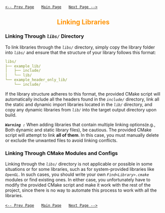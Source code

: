[`<-- Prev Page`](configuration.md)&nbsp;&nbsp;&nbsp;&nbsp;&nbsp;
[`Main Page`](readme.md)&nbsp;&nbsp;&nbsp;&nbsp;&nbsp;
[`Next Page -->`](readme.md)
<h2 style="text-align: center; color: #ff9400;">Linking Libraries</h2>

### **Linking Through *`libs/`* Directory**
To link libraries through the *`libs/`* directory, simply copy the library folder into *`libs/`* and ensure that the structure of your library follows this format:
```yaml
libs/
├── example_lib/
│   ├── include/
│   └── lib/
└── example_header_only_lib/
    └── include/
```
If the library structure adheres to this format, the provided CMake script will automatically include all the headers found in the *`include/`* directory, link all the static and dynamic import libraries located in the *`lib/`* directory, and copy any dynamic libraries from *`lib/`* into the target output directory upon build.

***`Warning :`*** When adding libraries that contain multiple linking options(e.g., Both dynamic and static library files), be cautious. The provided CMake script will attempt to link **all of them**. In this case, you must manually delete or exclude the unwanted files to avoid linking conflicts.
### **Linking Through CMake Modules and Configs**
Linking through the *`libs/`* directory is not applicable or possible in some situations or for some libraries, such as for system-provided libraries like *`OpenGL`*. In such cases, you should write your own *`Find<Library>.cmake`* modules or find existing ones. In either case, you unfortunately have to modify the provided CMake script and make it work with the rest of the project, since there is no way to automate this process to work with all the libraries.

[`<-- Prev Page`](configuration.md)&nbsp;&nbsp;&nbsp;&nbsp;&nbsp;
[`Main Page`](readme.md)&nbsp;&nbsp;&nbsp;&nbsp;&nbsp;
[`Next Page -->`](readme.md)
